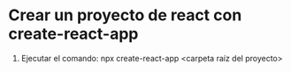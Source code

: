 # Crear un proyecto de react con create-react-app

1. Ejecutar el comando:
npx create-react-app <carpeta raíz del proyecto>
